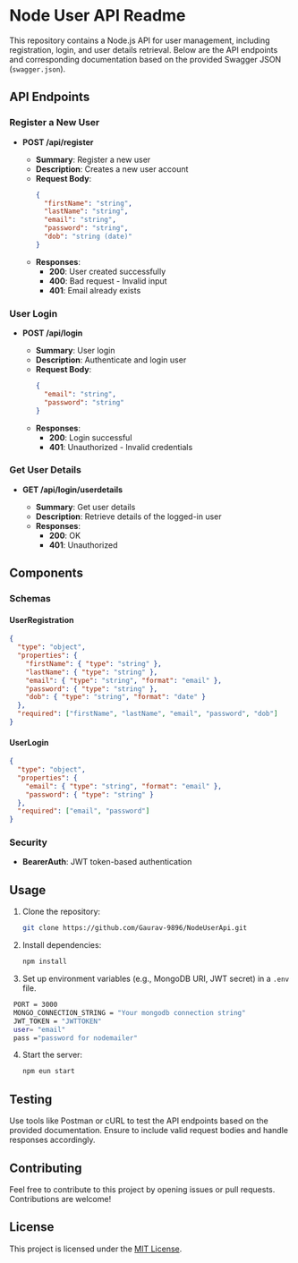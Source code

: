 # Node User API Readme 

This repository contains a Node.js API for user management, including registration, login, and user details retrieval. Below are the API endpoints and corresponding documentation based on the provided Swagger JSON (`swagger.json`).

## API Endpoints

### Register a New User

- **POST /api/register**

  - **Summary**: Register a new user
  - **Description**: Creates a new user account
  - **Request Body**:
    ```json
    {
      "firstName": "string",
      "lastName": "string",
      "email": "string",
      "password": "string",
      "dob": "string (date)"
    }
    ```
  - **Responses**:
    - **200**: User created successfully
    - **400**: Bad request - Invalid input
    - **401**: Email already exists

### User Login

- **POST /api/login**

  - **Summary**: User login
  - **Description**: Authenticate and login user
  - **Request Body**:
    ```json
    {
      "email": "string",
      "password": "string"
    }
    ```
  - **Responses**:
    - **200**: Login successful
    - **401**: Unauthorized - Invalid credentials

### Get User Details

- **GET /api/login/userdetails**

  - **Summary**: Get user details
  - **Description**: Retrieve details of the logged-in user
  - **Responses**:
    - **200**: OK
    - **401**: Unauthorized

## Components

### Schemas

#### UserRegistration

```json
{
  "type": "object",
  "properties": {
    "firstName": { "type": "string" },
    "lastName": { "type": "string" },
    "email": { "type": "string", "format": "email" },
    "password": { "type": "string" },
    "dob": { "type": "string", "format": "date" }
  },
  "required": ["firstName", "lastName", "email", "password", "dob"]
}
```

#### UserLogin

```json
{
  "type": "object",
  "properties": {
    "email": { "type": "string", "format": "email" },
    "password": { "type": "string" }
  },
  "required": ["email", "password"]
}
```

### Security

- **BearerAuth**: JWT token-based authentication

## Usage

1. Clone the repository:

   ```bash
   git clone https://github.com/Gaurav-9896/NodeUserApi.git
   ```

2. Install dependencies:

   ```bash
   npm install
   ```

3. Set up environment variables (e.g., MongoDB URI, JWT secret) in a `.env` file.
 ```bash
  PORT = 3000
  MONGO_CONNECTION_STRING = "Your mongodb connection string"
  JWT_TOKEN = "JWTTOKEN"
  user= "email"
  pass ="password for nodemailer"

   ```
 
4. Start the server:

   ```bash
   npm eun start
   ```

## Testing

Use tools like Postman or cURL to test the API endpoints based on the provided documentation. Ensure to include valid request bodies and handle responses accordingly.

## Contributing

Feel free to contribute to this project by opening issues or pull requests. Contributions are welcome!

## License

This project is licensed under the [MIT License](LICENSE).
